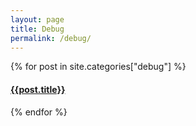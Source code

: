 ```yaml
---
layout: page
title: Debug
permalink: /debug/
---
```


<div id="archives">
    {% for post in site.categories["debug"] %}
    <article class="archive-item">
      <h4><a href="{{ site.baseurl }}{{ post.url }}">{{post.title}}</a></h4>
    </article>
    {% endfor %}
</div>
